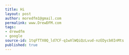 ```yaml
---
title: Hi
layout: post
author: moredfm1@gmail.com
permalink: www.DrewDFM.com
tags:
- drewdfm
- google
source-id: 1tqFTTX0Q_ld7CF-q1wXlWQiQzLvud-nzEDycb0InMts
published: true
---
```

